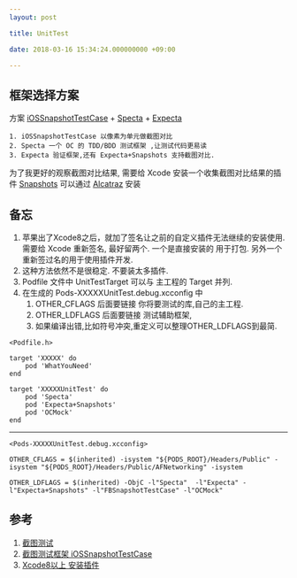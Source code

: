 ```yaml
---
layout: post

title: UnitTest

date: 2018-03-16 15:34:24.000000000 +09:00

---
```



## 框架选择方案

方案 [iOSSnapshotTestCase](https://github.com/uber/ios-snapshot-test-case/) + [Specta](https://github.com/specta/specta) + [Expecta](https://github.com/specta/expecta)

	1. iOSSnapshotTestCase 以像素为单元做截图对比
	2. Specta 一个 OC 的 TDD/BDD 测试框架 ,让测试代码更易读
	3. Expecta 验证框架,还有 Expecta+Snapshots 支持截图对比.
 
为了我更好的观察截图对比结果, 需要给 Xcode 安装一个收集截图对比结果的插件 [Snapshots](https://github.com/orta/snapshots) 可以通过 [Alcatraz](http://alcatraz.io) 安装

## 备忘

1. 苹果出了Xcode8之后，就加了签名让之前的自定义插件无法继续的安装使用. 需要给 Xcode 重新签名, 最好留两个. 一个是直接安装的 用于打包. 另外一个重新签过名的用于使用插件开发.
2. 这种方法依然不是很稳定. 不要装太多插件.
3. Podfile 文件中 UnitTestTarget 可以与 主工程的 Target 并列.
4. 在生成的 Pods-XXXXXUnitTest.debug.xcconfig 中
	1. OTHER_CFLAGS 后面要链接 你将要测试的库,自己的主工程.
	2. OTHER_LDFLAGS 后面要链接 测试辅助框架, 
	3. 如果编译出错,比如符号冲突,重定义可以整理OTHER_LDFLAGS到最简.

```
<Podfile.h>

target 'XXXXX' do
    pod 'WhatYouNeed'
end

target 'XXXXXUnitTest' do
    pod 'Specta'
    pod 'Expecta+Snapshots'
    pod 'OCMock'
end
```
----------------------------------------------------
```
<Pods-XXXXXUnitTest.debug.xcconfig>

OTHER_CFLAGS = $(inherited) -isystem "${PODS_ROOT}/Headers/Public" -isystem "${PODS_ROOT}/Headers/Public/AFNetworking" -isystem

OTHER_LDFLAGS = $(inherited) -ObjC -l"Specta"  -l"Expecta" -l"Expecta+Snapshots" -l"FBSnapshotTestCase" -l"OCMock"

```
## 参考

1. [截图测试](https://objccn.io/issue-15-7/)
2. [截图测试框架 iOSSnapshotTestCase ](https://github.com/uber/ios-snapshot-test-case/)
3. [Xcode8以上 安装插件](http://www.cnblogs.com/jys509/p/6290416.html)

